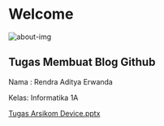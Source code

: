 # Welcome

![about-img](https://github.com/RendraAditya/Rendraaditya.github.io/assets/148983079/a79cd32c-d183-44ea-b90a-9ae5e04961bd)

## Tugas Membuat Blog Github
Nama : Rendra Aditya Erwanda

Kelas: Informatika 1A


[Tugas Arsikom Device.pptx](https://github.com/RendraAditya/Rendraaditya.github.io/files/13177644/Tugas.Arsikom.Device.pptx)

